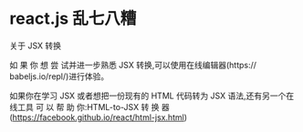 # react.js 乱七八糟


关于 JSX 转换

如 果 你 想 尝 试并进一步熟悉 JSX 转换,可以使用在线编辑器(https://
babeljs.io/repl/)进行体验。

如果你在学习 JSX 或者想把一份现有的 HTML 代码转为 JSX 语法,还有另一个在线工具
可 以 帮 助 你:HTML-to-JSX 转 换 器(https://facebook.github.io/react/html-jsx.html)
